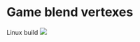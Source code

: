 # Game blend vertexes

Linux build <img src="https://travis-ci.org/vasilenko-alexander/Game_blend_triangle.svg?branch=master"/>
